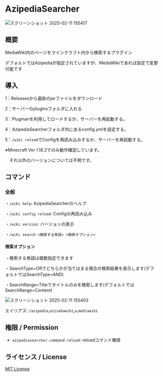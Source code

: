 # AzipediaSearcher

![スクリーンショット 2025-02-11 155417](https://github.com/user-attachments/assets/9aab2ec7-1384-48a3-bd3e-5dea35af9bf9)

## 概要
MediaWiki内のページをマインクラフト内から検索するプラグイン

デフォルトではAzipediaが指定されていますが、MediaWikiであれば設定で変更可能です

## 導入
1：Releasesから最新のjarファイルをダウンロード

2：サーバーのpluginsフォルダに入れる

3：Plugmanを利用してロードするか、サーバーを再起動する。

4：AzipediaSearcherフォルダ内にあるconfig.ymlを設定する。

5：`/wiki reload`でConfigを再読み込みするか、サーバーを再起動する。

※Minecraft Ver 1.18.2でのみ動作確認しています。

　それ以外のバージョンについては不明です。

## コマンド
### 全般
・`/wiki help`: AzipediaSearcherのヘルプ

・`/wiki config reload`: Configの再読み込み

・`/wiki version`: バージョンの表示

・`/wiki search <検索する単語> <検索オプション>`

#### 検索オプション
・検索する単語は複数指定できます

・SearchType=ORでどちらかが当てはまる場合の検索結果を表示します(デフォルトではSearchType=AND)

・SearchRange=Titleでタイトルのみを検索します(デフォルトではSearchRange=Content)

![スクリーンショット 2025-02-11 155403](https://github.com/user-attachments/assets/5aee984e-b91a-4bd4-875e-3757a7a48b68)


エイリアス: `/azipedia`,`azisabawiki`,`w`,`mediawiki`

## 権限 / Permission
- `azipediasearcher.command.reload`: reloadコマンド権限

## ライセンス / License
[MIT License](LICENSE)
